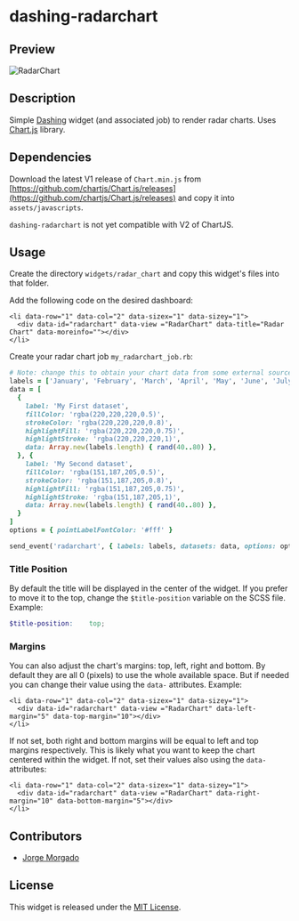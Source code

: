 # dashing-radarchart

## Preview

![RadarChart](https://raw.githubusercontent.com/wiki/jorgemorgado/dashing-radarchart/radarchart.png)

## Description

Simple [Dashing](http://shopify.github.com/dashing) widget (and associated job)
to render radar charts. Uses [Chart.js](http://www.chartjs.org/) library.

## Dependencies

Download the latest V1 release of `Chart.min.js` from
[https://github.com/chartjs/Chart.js/releases](https://github.com/chartjs/Chart.js/releases)
and copy it into `assets/javascripts`.

`dashing-radarchart` is not yet compatible with V2 of ChartJS.

## Usage

Create the directory `widgets/radar_chart` and copy this widget's files
into that folder.

Add the following code on the desired dashboard:

```erb
<li data-row="1" data-col="2" data-sizex="1" data-sizey="1">
  <div data-id="radarchart" data-view ="RadarChart" data-title="Radar Chart" data-moreinfo=""></div>
</li>
```

Create your radar chart job `my_radarchart_job.rb`:

```ruby
# Note: change this to obtain your chart data from some external source
labels = ['January', 'February', 'March', 'April', 'May', 'June', 'July']
data = [
  {
    label: 'My First dataset',
    fillColor: 'rgba(220,220,220,0.5)',
    strokeColor: 'rgba(220,220,220,0.8)',
    highlightFill: 'rgba(220,220,220,0.75)',
    highlightStroke: 'rgba(220,220,220,1)',
    data: Array.new(labels.length) { rand(40..80) },
  }, {
    label: 'My Second dataset',
    fillColor: 'rgba(151,187,205,0.5)',
    strokeColor: 'rgba(151,187,205,0.8)',
    highlightFill: 'rgba(151,187,205,0.75)',
    highlightStroke: 'rgba(151,187,205,1)',
    data: Array.new(labels.length) { rand(40..80) },
  }
]
options = { pointLabelFontColor: '#fff' }

send_event('radarchart', { labels: labels, datasets: data, options: options })
```

### Title Position

By default the title will be displayed in the center of the widget. If you
prefer to move it to the top, change the `$title-position` variable on the
SCSS file. Example:

```scss
$title-position:    top;
```

### Margins

You can also adjust the chart's margins: top, left, right and bottom. By
default they are all 0 (pixels) to use the whole available space. But if
needed you can change their value using the `data-` attributes. Example:

```erb
<li data-row="1" data-col="2" data-sizex="1" data-sizey="1">
  <div data-id="radarchart" data-view ="RadarChart" data-left-margin="5" data-top-margin="10"></div>
</li>
```

If not set, both right and bottom margins will be equal to left and top margins
respectively. This is likely what you want to keep the chart centered within
the widget. If not, set their values also using the `data-` attributes:

```erb
<li data-row="1" data-col="2" data-sizex="1" data-sizey="1">
  <div data-id="radarchart" data-view ="RadarChart" data-right-margin="10" data-bottom-margin="5"></div>
</li>
```

## Contributors

- [Jorge Morgado](https://github.com/jorgemorgado)

## License

This widget is released under the [MIT License](http://www.opensource.org/licenses/MIT).

